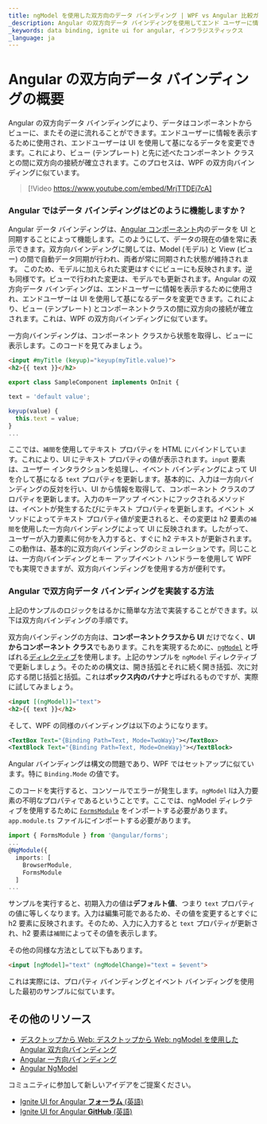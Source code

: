 ```yaml
---
title: ngModel を使用した双方向のデータ バインディング | WPF vs Angular 比較ガイド | インフラジスティックス
_description: Angular の双方向データ バインディングを使用してエンド ユーザーに情報を表示し、エンド ユーザーが UI を使用して基になるデータを変更できるようにする方法について説明します。
_keywords: data binding, ignite ui for angular, インフラジスティックス
_language: ja
---
```


# Angular の双方向データ バインディングの概要

Angular の双方向データ バインディングにより、データはコンポーネントからビューに、またその逆に流れることができます。エンドユーザーに情報を表示するために使用され、エンドユーザーは UI を使用して基になるデータを変更できます。これにより、ビュー (テンプレート) と先に述べたコンポーネント クラスとの間に双方向の接続が確立されます。このプロセスは、WPF の双方向バインディングに似ています。

> [!Video https://www.youtube.com/embed/MrjTTDEj7cA]

### Angular ではデータ バインディングはどのように機能しますか？

Angular データ バインディングは、[Angular コンポーネント](https://jp.infragistics.com/products/ignite-ui-angular)内のデータを UI と同期することによって機能します。このようにして、データの現在の値を常に表示できます。双方向バインディングに関しては、Model (モデル) と View (ビュー) の間で自動データ同期が行われ、両者が常に同期された状態が維持されます。
このため、モデルに加えられた変更はすぐにビューにも反映されます。逆も同様です。ビューで行われた変更は、モデルでも更新されます。Angular の双方向データ バインディングは、エンドユーザーに情報を表示するために使用され、エンドユーザーは UI を使用して基になるデータを変更できます。これにより、ビュー (テンプレート) とコンポーネントクラスの間に双方向の接続が確立されます。これは、WPF の双方向バインディングに似ています。

一方向バインディングは、コンポーネント クラスから状態を取得し、ビューに表示します。このコードを見てみましょう。
```html
<input #myTitle (keyup)="keyup(myTitle.value)">
<h2>{{ text }}</h2>
```
```typescript
export class SampleComponent implements OnInit {

text = 'default value';

keyup(value) {
  this.text = value;
}
...
```
ここでは、`補間`を使用してテキスト プロパティを HTML にバインドしています。これにより、UI にテキスト プロパティの値が表示されます。`input` 要素は、ユーザー インタラクションを処理し、イベント バインディングによって UI を介して基になる `text` プロパティを更新します。基本的に、入力は一方向バインディングの反対を行い、UI から情報を取得して、コンポーネント クラスのプロパティを更新します。入力のキーアップ イベントにフックされるメソッドは、イベントが発生するたびにテキスト プロパティを更新します。イベント メソッドによってテキスト プロパティ値が変更されると、その変更は h2 要素の`補間`を使用した一方向バインディングによって UI に反映されます。したがって、ユーザーが入力要素に何かを入力すると、すぐに h2 テキストが更新されます。この動作は、基本的に双方向バインディングのシミュレーションです。同じことは、一方向バインディングとキー アップイベント ハンドラーを使用して WPF でも実現できますが、双方向バインディングを使用する方が便利です。

### Angular で双方向データ バインディングを実装する方法

上記のサンプルのロジックをはるかに簡単な方法で実装することができます。以下は双方向バインディングの手順です。

双方向バインディングの方向は、**コンポーネントクラスから UI** だけでなく、**UI からコンポーネント クラス**でもあります。これを実現するために、[`ngModel`](https://angular.io/api/forms/NgModel) と呼ばれる[ディレクティブ](https://angular.io/api/core/Directive)を使用します。上記のサンプルを `ngModel` ディレクティブで更新しましょう。そのための構文は、開き括弧とそれに続く開き括弧、次に対応する閉じ括弧と括弧。これは**ボックス内のバナナ**と呼ばれるものですが、実際に試してみましょう。
```html
<input [(ngModel)]="text">
<h2>{{ text }}</h2>
```
そして、WPF の同様のバインディングは以下のようになります。
```xml
<TextBox Text="{Binding Path=Text, Mode=TwoWay}"></TextBox>
<TextBlock Text="{Binding Path=Text, Mode=OneWay}"></TextBlock>
```
Angular バインディングは構文の問題であり、WPF ではセットアップに似ています。特に `Binding.Mode` の値です。

このコードを実行すると、コンソールでエラーが発生します。`ngModel` lは入力要素の不明なプロパティであるということです。ここでは、ngModel ディレクティブを使用するために [`FormsModule`](https://angular.io/api/forms/FormsModule) をインポートする必要があります。`app.module.ts` ファイルにインポートする必要があります。
```typescript
import { FormsModule } from '@angular/forms';
...
@NgModule({
  imports: [
    BrowserModule,
    FormsModule
  ]
...
``` 
サンプルを実行すると、初期入力の値は**デフォルト値**、つまり `text` プロパティの値に等しくなります。入力は編集可能であるため、その値を変更するとすぐに h2 要素に反映されます。そのため、入力に入力すると `text` プロパティが更新され、h2 要素は`補間`によってその値を表示します。

その他の同様な方法として以下もあります。
```html
<input [ngModel]="text" (ngModelChange)="text = $event">
```
これは実際には、プロパティ バインディングとイベント バインディングを使用した最初のサンプルに似ています。


## その他のリソース
* [デスクトップから Web: デスクトップから Web: ngModel を使用した Angular 双方向バインディング](https://www.youtube.com/watch?v=MrjTTDEj7cA&list=PLG8rj6Rr0BU-AqcJMuwggKy0GMIkjkt3j)
* [Angular 一方向バインディング](one-way-binding.md)
* [Angular NgModel](https://angular.io/api/forms/NgModel)

<div class="divider--half"></div>
コミュニティに参加して新しいアイデアをご提案ください。

* [Ignite UI for Angular **フォーラム** (英語) ](https://www.infragistics.com/community/forums/f/ignite-ui-for-angular)
* [Ignite UI for Angular **GitHub** (英語) ](https://github.com/IgniteUI/igniteui-angular)
